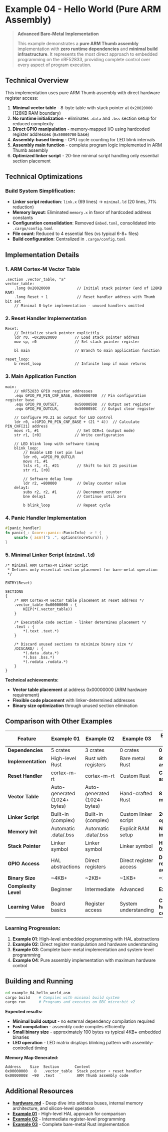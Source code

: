 # Example 04 - Hello World (Pure ARM Assembly)

> **Advanced Bare-Metal Implementation**
> 
> This example demonstrates a **pure ARM Thumb assembly** implementation with **zero runtime dependencies** and **minimal build infrastructure**. It represents the most direct approach to embedded programming on the nRF52833, providing complete control over every aspect of program execution.

## Technical Overview

This implementation uses pure ARM Thumb assembly with direct hardware register access:

1. **Minimal vector table** - 8-byte table with stack pointer at `0x20020000` (128KB RAM boundary)
2. **No runtime initialization** - eliminates `.data` and `.bss` section setup for reduced complexity
3. **Direct GPIO manipulation** - memory-mapped I/O using hardcoded register addresses (`0x50000700` base)
4. **Assembly-based timing** - CPU cycle counting for LED blink intervals
5. **Assembly main function** - complete program logic implemented in ARM Thumb assembly
6. **Optimized linker script** - 20-line minimal script handling only essential section placement

## Technical Optimizations

### **Build System Simplification:**
- **Linker script reduction**: `link.x` (69 lines) → `minimal.ld` (20 lines, 71% reduction)
- **Memory layout**: Eliminated `memory.x` in favor of hardcoded address constants
- **Configuration consolidation**: Removed `Embed.toml`, consolidated into `.cargo/config.toml`
- **File count**: Reduced to 4 essential files (vs typical 6-8+ files)
- **Build configuration**: Centralized in `.cargo/config.toml`

## Implementation Details

### 1. **ARM Cortex-M Vector Table**
```assembly
.section .vector_table, "a"
vector_table:
    .long 0x20020000            // Initial stack pointer (end of 128KB RAM)
    .long Reset + 1             // Reset handler address with Thumb bit set
    // Minimal 8-byte implementation - unused handlers omitted
```

### 2. **Reset Handler Implementation**
```assembly
Reset:
    // Initialize stack pointer explicitly
    ldr r0, =0x20020000        // Load stack pointer address
    mov sp, r0                 // Set stack pointer register
    
    bl main                    // Branch to main application function
    
reset_loop:
    b reset_loop               // Infinite loop if main returns
```

### 3. **Main Application Function**
```assembly
main:
    // nRF52833 GPIO register addresses
    .equ GPIO_P0_PIN_CNF_BASE, 0x50000700  // Pin configuration register base
    .equ GPIO_P0_OUTSET,       0x50000508  // Output set register
    .equ GPIO_P0_OUTCLR,       0x5000050C  // Output clear register
    
    // Configure P0.21 as output for LED control
    ldr r0, =(GPIO_P0_PIN_CNF_BASE + (21 * 4))  // Calculate PIN_CNF[21] address
    movs r1, #1                 // Set DIR=1 (output mode)
    str r1, [r0]               // Write configuration
    
    // LED blink loop with software timing
    blink_loop:
        // Enable LED (set pin low)
        ldr r0, =GPIO_P0_OUTCLR
        movs r1, #1
        lsls r1, r1, #21        // Shift to bit 21 position
        str r1, [r0]
        
        // Software delay loop
        ldr r2, =800000         // Delay counter value
    delay1:
        subs r2, r2, #1         // Decrement counter
        bne delay1              // Continue until zero
        
        b blink_loop            // Repeat cycle
```

### 4. **Panic Handler Implementation**
```rust
#[panic_handler]
fn panic(_: &core::panic::PanicInfo) -> ! {
    unsafe { asm!("b .", options(noreturn)); }
}
```

### 5. **Minimal Linker Script (`minimal.ld`)**
```ld
/* Minimal ARM Cortex-M Linker Script
 * Defines only essential section placement for bare-metal operation
 */

ENTRY(Reset)

SECTIONS
{
    /* ARM Cortex-M vector table placement at reset address */
    .vector_table 0x00000000 : {
        KEEP(*(.vector_table))
    }
    
    /* Executable code section - linker determines placement */
    .text : {
        *(.text .text.*)
    }
    
    /* Discard unused sections to minimize binary size */
    /DISCARD/ : {
        *(.data .data.*)
        *(.bss .bss.*)
        *(.rodata .rodata.*)
    }
}
```

**Technical achievements:**
- **Vector table placement** at address 0x00000000 (ARM hardware requirement)
- **Flexible code placement** with linker-determined addresses
- **Binary size optimization** through unused section elimination

## Comparison with Other Examples

| Feature | Example 01 | Example 02 | Example 03 | **Example 04 ASM** |
|---------|------------|------------|------------|-------------------|
| **Dependencies** | 5 crates | 3 crates | 0 crates | **0 crates** |
| **Implementation** | High-level Rust | Rust with registers | Bare metal Rust | **99% ARM assembly** |
| **Reset Handler** | cortex-m-rt | cortex-m-rt | Custom Rust | **Custom assembly** |
| **Vector Table** | Auto-generated (1024+ bytes) | Auto-generated (1024+ bytes) | Hand-crafted Rust | **8 bytes minimal** |
| **Linker Script** | Built-in (complex) | Built-in (complex) | Custom linker script | **20 lines optimized** |
| **Memory Init** | Automatic .data/.bss | Automatic .data/.bss | Explicit RAM setup | **No initialization** |
| **Stack Pointer** | Linker symbol | Linker symbol | Linker symbol | **Hardcoded 0x20020000** |
| **GPIO Access** | HAL abstractions | Direct registers | Direct register access | **Direct register addresses** |
| **Binary Size** | ~4KB+ | ~2KB+ | ~1KB+ | **~100 bytes** |
| **Complexity Level** | Beginner | Intermediate | Advanced | **Expert** |
| **Learning Value** | Board basics | Register access | System understanding | **Complete hardware control** |

### **Learning Progression:**
1. **Example 01**: High-level embedded programming with HAL abstractions
2. **Example 02**: Direct register manipulation and hardware understanding  
3. **Example 03**: Complete bare-metal implementation and system-level programming
4. **Example 04**: Pure assembly implementation with maximum hardware control

## Building and Running

```bash
cd example_04_hello_world_asm
cargo build    # Compiles with minimal build system
cargo run      # Programs and executes on BBC micro:bit v2
```

**Expected results:**
- **Minimal build output** - no external dependency compilation required
- **Fast compilation** - assembly code compiles efficiently
- **Small binary size** - approximately 100 bytes vs typical 4KB+ embedded binaries
- **LED operation** - LED matrix displays blinking pattern with assembly-controlled timing

**Memory Map Generated:**
```
Address    Size  Section       Content
0x00000000   8   .vector_table  Stack pointer + reset handler
0x00000008  ~90  .text          ARM Thumb assembly code
```

## Additional Resources

- **[hardware.md](../hardware.md)** - Deep dive into address buses, internal memory architecture, and silicon-level operation
- **[Example 01](../example_01_hello_world/)** - High-level HAL approach for comparison
- **[Example 02](../example_02_hello_world_minimal_dependencies/)** - Intermediate register-level programming
- **[Example 03](../example_03_hello_world_no_dependencies/)** - Complete bare-metal Rust implementation
